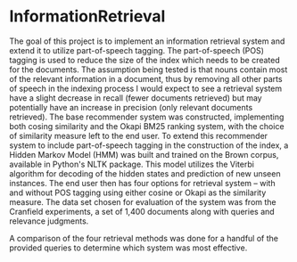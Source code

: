 # InformationRetrieval

The goal of this project is to implement an information retrieval
system and extend it to utilize part-of-speech tagging.
The part-of-speech (POS) tagging is used to reduce the size of the
index which needs to be created for the documents. The assumption
being tested is that nouns contain most of the relevant information
in a document, thus by removing all other parts of speech in the
indexing process I would expect to see a retrieval system have a
slight decrease in recall (fewer documents retrieved) but may
potentially have an increase in precision (only relevant documents
retrieved). The base recommender system was constructed,
implementing both cosing similarity and the Okapi BM25 ranking system,
with the choice of similarity measure left to the end user.
To extend this recommender system to include part-of-speech tagging
in the construction of the index, a Hidden Markov Model (HMM) was
built and trained on the Brown corpus, available in Python's NLTK
package. This model utilizes the Viterbi algorithm for decoding of
the hidden states and prediction of new unseen instances. The end
user then has four options for retrieval system – with and without
POS tagging using either cosine or Okapi as the similarity measure.
The data set chosen for evaluation of the system was from the
Cranfield experiments, a set of 1,400 documents along with queries
and relevance judgments.

A comparison of the four retrieval methods was done for a handful of
the provided queries to determine which system was most effective.
